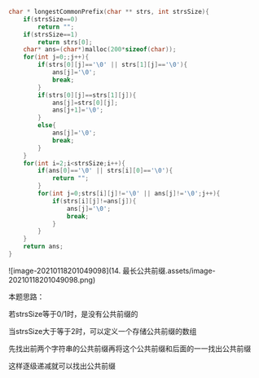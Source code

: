 ```c
char * longestCommonPrefix(char ** strs, int strsSize){
    if(strsSize==0)  
        return "";
    if(strsSize==1) 
        return strs[0];
	char* ans=(char*)malloc(200*sizeof(char));
	for(int j=0;;j++){
        if(strs[0][j]=='\0' || strs[1][j]=='\0'){
            ans[j]='\0';
            break;
        }
		if(strs[0][j]==strs[1][j]){
			ans[j]=strs[0][j];
			ans[j+1]='\0';
		}
		else{
			ans[j]='\0';
			break;
		}
	}
	for(int i=2;i<strsSize;i++){
		if(ans[0]=='\0' || strs[i][0]=='\0'){
			return "";    
		}
		for(int j=0;strs[i][j]!='\0' || ans[j]!='\0';j++){
			if(strs[i][j]!=ans[j]){
                ans[j]='\0';
				break;
			}
		}
	}
	return ans;
}
```

![image-20210118201049098](14. 最长公共前缀.assets/image-20210118201049098.png)

本题思路：

若strsSize等于0/1时，是没有公共前缀的

当strsSize大于等于2时，可以定义一个存储公共前缀的数组

先找出前两个字符串的公共前缀再将这个公共前缀和后面的一一找出公共前缀

这样逐级递减就可以找出公共前缀